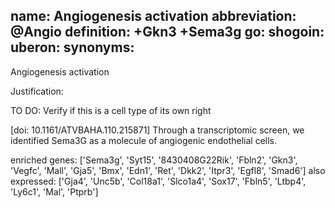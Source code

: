 name: Angiogenesis activation
abbreviation: @Angio
definition: +Gkn3 +Sema3g
go:
shogoin: 
uberon: 
synonyms:
---

Angiogenesis activation

Justification:

TO DO: Verify if this is a cell type of its own right

[doi: 10.1161/ATVBAHA.110.215871] Through a transcriptomic screen, we identified Sema3G as a molecule of angiogenic endothelial cells.

enriched genes:
['Sema3g', 'Syt15', '8430408G22Rik', 'Fbln2', 'Gkn3', 'Vegfc', 'Mall', 'Gja5', 'Bmx', 'Edn1', 'Ret', 'Dkk2', 'Itpr3', 'Egfl8', 'Smad6']
also expressed:
['Gja4', 'Unc5b', 'Col18a1', 'Slco1a4', 'Sox17', 'Fbln5', 'Ltbp4', 'Ly6c1', 'Mal', 'Ptprb']
